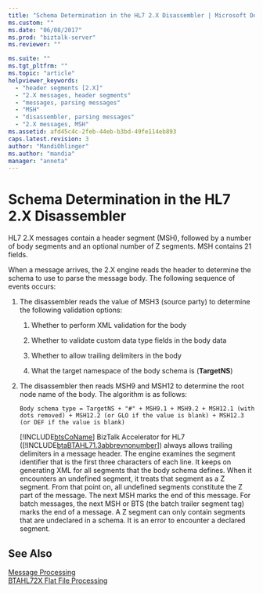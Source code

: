 ```yaml
---
title: "Schema Determination in the HL7 2.X Disassembler | Microsoft Docs"
ms.custom: ""
ms.date: "06/08/2017"
ms.prod: "biztalk-server"
ms.reviewer: ""

ms.suite: ""
ms.tgt_pltfrm: ""
ms.topic: "article"
helpviewer_keywords: 
  - "header segments [2.X]"
  - "2.X messages, header segments"
  - "messages, parsing messages"
  - "MSH"
  - "disassembler, parsing messages"
  - "2.X messages, MSH"
ms.assetid: afd45c4c-2feb-44eb-b3bd-49fe114eb893
caps.latest.revision: 3
author: "MandiOhlinger"
ms.author: "mandia"
manager: "anneta"
---
```

# Schema Determination in the HL7 2.X Disassembler
HL7 2.X messages contain a header segment (MSH), followed by a number of body segments and an optional number of Z segments. MSH contains 21 fields.  
  
 When a message arrives, the 2.X engine reads the header to determine the schema to use to parse the message body. The following sequence of events occurs:  
  
1.  The disassembler reads the value of MSH3 (source party) to determine the following validation options:  
  
    1.  Whether to perform XML validation for the body  
  
    2.  Whether to validate custom data type fields in the body data  
  
    3.  Whether to allow trailing delimiters in the body  
  
    4.  What the target namespace of the body schema is (**TargetNS**)  
  
2.  The disassembler then reads MSH9 and MSH12 to determine the root node name of the body. The algorithm is as follows:  
  
    ```  
    Body schema type = TargetNS + "#" + MSH9.1 + MSH9.2 + MSH12.1 (with dots removed) + MSH12.2 (or GLO if the value is blank) + MSH12.3 (or DEF if the value is blank)  
    ```  
  
     [!INCLUDE[btsCoName](../../includes/btsconame-md.md)] BizTalk Accelerator for HL7 ([!INCLUDE[btaBTAHL71.3abbrevnonumber](../../includes/btabtahl71-3abbrevnonumber-md.md)]) always allows trailing delimiters in a message header. The engine examines the segment identifier that is the first three characters of each line. It keeps on generating XML for all segments that the body schema defines. When it encounters an undefined segment, it treats that segment as a Z segment. From that point on, all undefined segments constitute the Z part of the message. The next MSH marks the end of this message. For batch messages, the next MSH or BTS (the batch trailer segment tag) marks the end of a message. A Z segment can only contain segments that are undeclared in a schema. It is an error to encounter a declared segment.  
  
## See Also  
 [Message Processing](../../adapters-and-accelerators/accelerator-hl7/message-processing.md)   
 [BTAHL72X Flat File Processing](../../adapters-and-accelerators/accelerator-hl7/btahl72x-flat-file-processing.md)